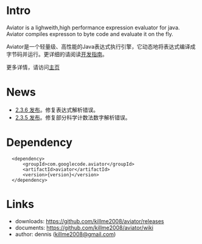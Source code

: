 

# Intro

Aviator is a lighweith,high performance expression evaluator for java.
Aviator compiles expresson to byte code and evaluate it on the fly.

Aviator是一个轻量级、高性能的Java表达式执行引擎，它动态地将表达式编译成字节码并运行。更详细的请阅读[开发指南](https://github.com/killme2008/aviator/wiki)。

更多详情，请访问[主页](http://fnil.net/aviator)

# News

* [2.3.6 发布](https://github.com/killme2008/aviator/releases/tag/aviator-2.3.6)。修复表达式解析错误。
* [2.3.5 发布](https://github.com/killme2008/aviator/releases/tag/aviator-2.3.5)。修复部分科学计数法数字解析错误。

# Dependency

      <dependency>
          <groupId>com.googlecode.aviator</groupId>
          <artifactId>aviator</artifactId>
          <version>{version}</version>
      </dependency>

# Links

 * downloads: https://github.com/killme2008/aviator/releases
 * documents: https://github.com/killme2008/aviator/wiki
 * author:  dennis (killme2008@gmail.com)
